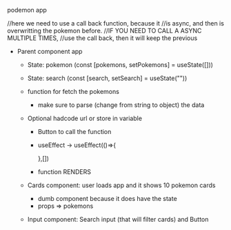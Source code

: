 podemon app

//here we need to use a call back function, because it
        //is async, and then is overwritting the pokemon before.
        //IF YOU NEED TO CALL A ASYNC MULTIPLE TIMES,
        //use the call back, then it will keep the previous


- Parent component app
    - State: pokemon (const [pokemons, setPokemons] = useState([]))
    - State: search (const [search, setSearch] = useState(""))
    - function for fetch the pokemons  
        - make sure to parse (change from string to object)
        the data
    - Optional hadcode url or store in variable

        - Button to call the function
        - useEffect -> 
            useEffect(()=>{

            },[])

        - function
    RENDERS
    -  Cards component: user loads app and it shows 10 pokemon cards
        - dumb component because it does have the state
        - props =>  pokemons
    -  Input component: Search input  (that will filter cards) and Button
